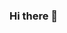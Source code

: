 ### Hi there 👋

<!--
**Credwa/Credwa** is a ✨ _special_ ✨ repository because its `README.md` (this file) appears on your GitHub profile.

Here are some ideas to get you started:

- 🌱 I’m currently learning ... Go, AWS
- 👯 I’m looking to collaborate on ... Vue.js
- 🤔 I’m looking for help with ... 
- 💬 Ask me about ... Vue, React, Projects
- 📫 How to reach me: ... craigroe7@gmail.com
- ⚡ Fun fact: ...
-->
